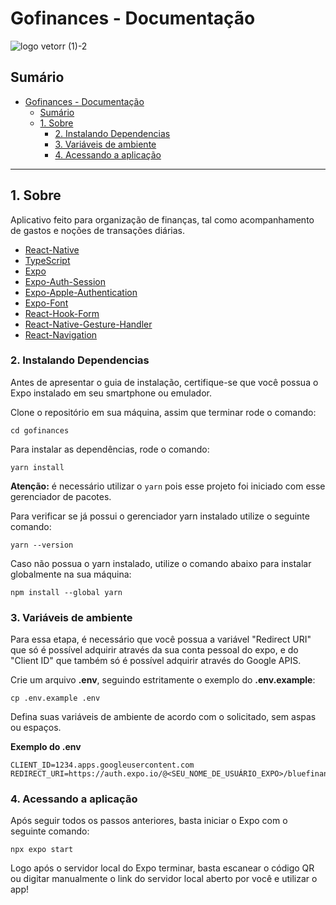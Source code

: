 
# Gofinances - Documentação

![logo vetorr (1)-2]([https://user-images.githubusercontent.com/98785969/182271996-d37e177b-b4af-4ad1-bcc5-ae6962ba69eb.png](https://drive.google.com/file/d/1YYqu-CtQ6vc8kB6Cipuf-zqhb8ZkNm3u/view?usp=share_link))

## Sumário

- [Gofinances - Documentação](#gofinances---documentação)
  - [Sumário](#sumário)
  - [1. Sobre](#1-sobre)
    - [2. Instalando Dependencias](#2-instalando-dependencias)
    - [3. Variáveis de ambiente](#3-variáveis-de-ambiente)
    - [4. Acessando a aplicação](#5-acessando-a-aplicação)

---

## 1. Sobre

Aplicativo feito para organização de finanças, tal como acompanhamento de gastos e noções de transações diárias.

- [React-Native](https://reactnative.dev/)
- [TypeScript](https://www.typescriptlang.org/)
- [Expo](https://expo.dev/)
- [Expo-Auth-Session](https://docs.expo.dev/versions/latest/sdk/auth-session/)
- [Expo-Apple-Authentication](https://docs.expo.dev/versions/latest/sdk/apple-authentication/)
- [Expo-Font](https://docs.expo.dev/guides/using-custom-fonts/)
- [React-Hook-Form](https://react-hook-form.com/)
- [React-Native-Gesture-Handler](https://docs.swmansion.com/react-native-gesture-handler/docs/)
- [React-Navigation](https://reactnavigation.org/)

### 2. Instalando Dependencias

Antes de apresentar o guia de instalação, certifique-se que você possua o Expo instalado em seu smartphone ou emulador.

Clone o repositório em sua máquina, assim que terminar rode o comando:

```shell
cd gofinances
```

Para instalar as dependências, rode o comando:

```
yarn install
```

**Atenção:** é necessário utilizar o `yarn` pois esse projeto foi iniciado com esse gerenciador de pacotes.

Para verificar se já possui o gerenciador yarn instalado utilize o seguinte comando:

```
yarn --version
```

Caso não possua o yarn instalado, utilize o comando abaixo para instalar globalmente na sua máquina:

```
npm install --global yarn
```

### 3. Variáveis de ambiente

Para essa etapa, é necessário que você possua a variável "Redirect URI" que só é possível
adquirir através da sua conta pessoal do expo, e do "Client ID" que também só é possível adquirir
através do Google APIS.

Crie um arquivo **.env**, seguindo estritamente o exemplo do **.env.example**:

```shell
cp .env.example .env
```

Defina suas variáveis de ambiente de acordo com o solicitado, sem aspas ou espaços.

**Exemplo do .env**

```
CLIENT_ID=1234.apps.googleusercontent.com
REDIRECT_URI=https://auth.expo.io/@<SEU_NOME_DE_USUÁRIO_EXPO>/bluefinances
```

### 4. Acessando a aplicação

Após seguir todos os passos anteriores, basta iniciar o Expo com o seguinte comando:

```shell
npx expo start
```

Logo após o servidor local do Expo terminar, basta escanear o código QR ou digitar manualmente o link do servidor local aberto por você e utilizar o app!
